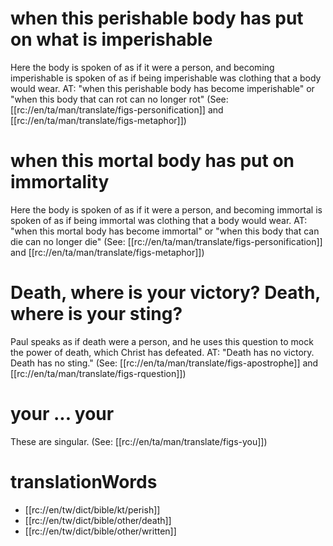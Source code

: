 # when this perishable body has put on what is imperishable

Here the body is spoken of as if it were a person, and becoming imperishable is spoken of as if being imperishable was clothing that a body would wear. AT: "when this perishable body has become imperishable" or "when this body that can rot can no longer rot" (See: [[rc://en/ta/man/translate/figs-personification]] and [[rc://en/ta/man/translate/figs-metaphor]])

# when this mortal body has put on immortality

Here the body is spoken of as if it were a person, and becoming immortal is spoken of as if being immortal was clothing that a body would wear. AT: "when this mortal body has become immortal" or "when this body that can die can no longer die" (See: [[rc://en/ta/man/translate/figs-personification]] and [[rc://en/ta/man/translate/figs-metaphor]])

# Death, where is your victory? Death, where is your sting?

Paul speaks as if death were a person, and he uses this question to mock the power of death, which Christ has defeated. AT: "Death has no victory. Death has no sting." (See: [[rc://en/ta/man/translate/figs-apostrophe]] and [[rc://en/ta/man/translate/figs-rquestion]])

# your ... your

These are singular. (See: [[rc://en/ta/man/translate/figs-you]])

# translationWords

* [[rc://en/tw/dict/bible/kt/perish]]
* [[rc://en/tw/dict/bible/other/death]]
* [[rc://en/tw/dict/bible/other/written]]